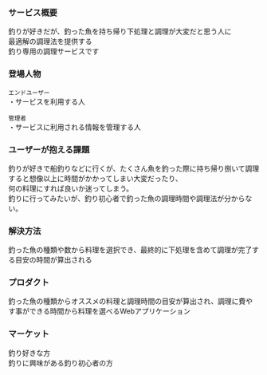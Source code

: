 ### サービス概要<br>
釣りが好きだが、釣った魚を持ち帰り下処理と調理が大変だと思う人に<br>
最適解の調理法を提供する<br>
釣り専用の調理サービスです<br>

### 登場人物<br>
``エンドユーザー``<br>
・サービスを利用する人<br>

``管理者``<br>
・サービスに利用される情報を管理する人<br>

### ユーザーが抱える課題<br>
釣りが好きで船釣りなどに行くが、たくさん魚を釣った際に持ち帰り捌いて調理すると想像以上に時間がかかってしまい大変だったり、<br>
何の料理にすれば良いか迷ってしまう。<br>
釣りに行ってみたいが、釣り初心者で釣った魚の調理時間や調理法が分からない。<br>

### 解決方法<br>
釣った魚の種類や数から料理を選択でき、最終的に下処理を含めて調理が完了する目安の時間が算出される<br>

### プロダクト<br>
釣った魚の種類からオススメの料理と調理時間の目安が算出され、調理に費やす事ができる時間から料理を選べるWebアプリケーション<br>

### マーケット<br>
釣り好きな方<br>
釣りに興味がある釣り初心者の方<br>